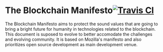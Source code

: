 # The Blockchain Manifesto[![Travis CI](https://travis-ci.org/BlockchainLibrary/The-Blockchain-Manifesto.svg?branch=master)](https://travis-ci.org/BlockchainLibrary/The-Blockchain-Manifesto)

The Blockchain Manifesto aims to protect the sound values that are going to bring a bright future for humanity in technologies related to the blockchain. This document is suposed to evolve to better accomodate the challenges and evolving community. It is based on Mozilla's manifesto and also prioritizes open source development as main development venue.

